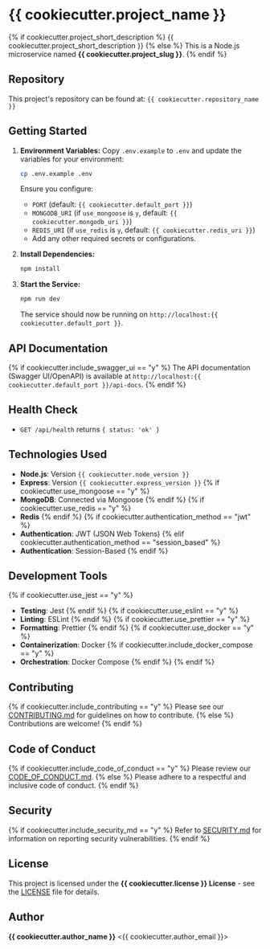 # {{ cookiecutter.project_name }}

{% if cookiecutter.project_short_description %}
{{ cookiecutter.project_short_description }}
{% else %}
This is a Node.js microservice named **{{ cookiecutter.project_slug }}**.
{% endif %}

## Repository

This project's repository can be found at:
`{{ cookiecutter.repository_name }}`

## Getting Started

1.  **Environment Variables:** Copy `.env.example` to `.env` and update the variables for your environment:
    ```bash
    cp .env.example .env
    ```
    Ensure you configure:
    * `PORT` (default: `{{ cookiecutter.default_port }}`)
    * `MONGODB_URI` (if `use_mongoose` is `y`, default: `{{ cookiecutter.mongodb_uri }}`)
    * `REDIS_URI` (if `use_redis` is `y`, default: `{{ cookiecutter.redis_uri }}`)
    * Add any other required secrets or configurations.

2.  **Install Dependencies:**
    ```bash
    npm install
    ```

3.  **Start the Service:**
    ```bash
    npm run dev
    ```
    The service should now be running on `http://localhost:{{ cookiecutter.default_port }}`.

## API Documentation

{% if cookiecutter.include_swagger_ui == "y" %}
The API documentation (Swagger UI/OpenAPI) is available at `http://localhost:{{ cookiecutter.default_port }}/api-docs`.
{% endif %}

## Health Check

-   `GET /api/health` returns `{ status: 'ok' }`

## Technologies Used

* **Node.js**: Version `{{ cookiecutter.node_version }}`
* **Express**: Version `{{ cookiecutter.express_version }}`
{% if cookiecutter.use_mongoose == "y" %}
* **MongoDB**: Connected via Mongoose
{% endif %}
{% if cookiecutter.use_redis == "y" %}
* **Redis**
{% endif %}
{% if cookiecutter.authentication_method == "jwt" %}
* **Authentication**: JWT (JSON Web Tokens)
{% elif cookiecutter.authentication_method == "session_based" %}
* **Authentication**: Session-Based
{% endif %}

## Development Tools

{% if cookiecutter.use_jest == "y" %}
* **Testing**: Jest
{% endif %}
{% if cookiecutter.use_eslint == "y" %}
* **Linting**: ESLint
{% endif %}
{% if cookiecutter.use_prettier == "y" %}
* **Formatting**: Prettier
{% endif %}
{% if cookiecutter.use_docker == "y" %}
* **Containerization**: Docker
{% if cookiecutter.include_docker_compose == "y" %}
* **Orchestration**: Docker Compose
{% endif %}
{% endif %}

## Contributing

{% if cookiecutter.include_contributing == "y" %}
Please see our [CONTRIBUTING.md](CONTRIBUTING.md) for guidelines on how to contribute.
{% else %}
Contributions are welcome!
{% endif %}

## Code of Conduct

{% if cookiecutter.include_code_of_conduct == "y" %}
Please review our [CODE_OF_CONDUCT.md](CODE_OF_CONDUCT.md).
{% else %}
Please adhere to a respectful and inclusive code of conduct.
{% endif %}

## Security

{% if cookiecutter.include_security_md == "y" %}
Refer to [SECURITY.md](SECURITY.md) for information on reporting security vulnerabilities.
{% endif %}

## License

This project is licensed under the **{{ cookiecutter.license }} License** - see the [LICENSE](LICENSE) file for details.

## Author

**{{ cookiecutter.author_name }}** <{{ cookiecutter.author_email }}>
